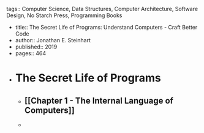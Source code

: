 tags:: Computer Science, Data Structures, Computer Architecture, Software Design, No Starch Press, Programming Books

- title:: The Secret Life of Programs: Understand Computers - Craft Better Code
- author:: Jonathan E. Steinhart
- published:: 2019
- pages:: 464
- # The Secret Life of Programs
	- ## [[Chapter 1 - The Internal Language of Computers]]
	-